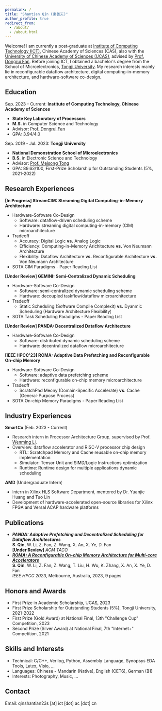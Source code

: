 ```yaml
---
permalink: /
title: "Shantian Qin (秦善天)"
author_profile: true
redirect_from: 
  - /about/
  - /about.html
---
```


Welcome! I am  currently a post-graduate at [Institute of Computing Technology (ICT)](http://www.ict.ac.cn/), Chinese Academy of Sciences (CAS), also with the [University of Chinese Academy of Sciences (UCAS)](https://www.ucas.ac.cn/), advised by [Prof. Dongrui Fan](https://people.ucas.edu.cn/~fandongrui). Before joining ICT, I obtained a bachelor's degree from the School of Microelectronics, [Tongji University](https://www.sjtu.edu.cn/). My research interests mainly lie in reconfigurable dataflow architecture, digital computing-in-memory architecture, and hardware-software co-design.

## Education
  Sep. 2023 - Current: **Institute of Computing Technology, Chinese Academy of Sciences**
* **State Key Laboratory of Processors**
* **M.S.** in Computer Science and Technology
* Advisor: [Prof. Dongrui Fan](https://people.ucas.edu.cn/~fandongrui)
* GPA: 3.94/4.0

Sep. 2019 - Jul. 2023: **Tongji University**
* **National Demonstration School of Microelectronics**
* **B.S.** in Electronic Science and Technology 
* Advisor: [Prof. Meisong Tong](https://see-en.tongji.edu.cn/info/1014/1701.htm)
* GPA: 89.63/100, First-Prize Scholarship for Outstanding Students (5%, 2021-2022)

## Research Experiences
**[In Progress] StreamCIM: Streaming Digital Computing-in-Memory Architecture**
* Hardware-Software Co-Design
  - Software: dataflow-driven scheduling scheme
  - Hardware: streaming digital computing-in-memory (CIM) microarchitecture
* Tradeoff
  - Accuracy: Digital Logic **vs.** Analog Logic
  - Efficiency: Computing-in-Memory Arichitecture **vs.** Von Neumann Architecture
  - Flexibility: Dataflow Architecture **vs.** Reconfigurable Architecture **vs.** Von Neumann Architecture
* SOTA CIM Paradigms - Paper Reading List

**[Under Review] GEMINI: Semi-Centralized Dynamic Scheduling**
* Hardware-Software Co-Design
  - Software: semi-centralized dynamic scheduling scheme 
  - Hardware: decoupled taskflow/dataflow microarchitecture
* Tradeoff
  - Static Scheduling (Software Compile Complexit) **vs.** Dyanmic Scheduling (Hardware Architecture Flexibility)
* SOTA Task Scheduling Paradigms - Paper Reading List

**[Under Review] PANDA: Decentralized Dataflow Architecture**
* Hardware-Software Co-Design
  - Software: distributed dynamic scheduling scheme
  - Hardware: decentralized dataflow microarchitecture

**[IEEE HPCC'23] ROMA: Adaptive Data Prefetching and Reconfigurable On-chip Memory**
* Hardware-Software Co-Design
  - Software: adaptive data prefetching scheme 
  - Hardware: reconfigurable on-chip memory microarchitecture
* Tradeoff
  - ScratchPad Meony (Domain-Specific Accelerate) **vs.** Cache (General-Purpose Process)
* SOTA On-chip Memory Paradigms - Paper Reading List

## Industry Experiences
**SmartCo**    (Feb. 2023 - Current)  
* Research intern in Processor Architecture Group, supervised by Prof. [Wenming Li](https://people.ucas.edu.cn/~liwenming).
* Overview: dataflow accelerator and RISC-V processor chip design
  - RTL: Scratchpad Memory and Cache reusable on-chip memory implementation
  - Simulator: Tensor Unit and SIMD/Logic Instructions optimization
  - Runtime: Runtime design for multiple applications dynamic scheduling 

**AMD**    (Undergraduate Intern)
* Intern in Xilinx HLS Software Department, mentored by Dr. Yuanjie Huang and Tuo Lin
* Development of hardware-accelerated open-source libraries for Xilinx FPGA and Versal ACAP hardware platforms

## Publications
* ***PANDA: Adaptive Prefetching and Decentralized Scheduling for Dataflow Architectures***\
    **S. Qin**, W. Li, Z. Fan, Z. Wang, X. An, X. Ye, D. Fan\
    **[Under Review]** *ACM TACO*
* ***[ROMA: A Reconfigurable On-chip Memory Architecture for Multi-core Accelerators](https://ieeexplore.ieee.org/document/10466951)***\
    **S. Qin**, W. Li, Z. Fan, Z. Wang, T. Liu, H. Wu, K. Zhang, X. An, X. Ye, D. Fan\
    *IEEE HPCC 2023*, Melbourne, Australia, 2023, 9 pages

## Honors and Awards
* First Prize in Academic Scholarship, UCAS, 2023
* First Prize Scholarship for Outstanding Students (5%), Tongji University, 2021-2022
* First Prize (Gold Award) at National Final, 13th "Challenge Cup" Competition, 2023
* Second Prize (Silver Award) at National Final, 7th "Internet+" Competition, 2021
  
## Skills and Interests
* Technical: C/C++, Verilog, Python, Assembly Language, Synopsys EDA Tools, Latex, Visio, ...
* Languages: Chinese - Mandarin (Native), English (CET6), German (B1)
* Interests: Photography, Music, ...

## Contact
Email: qinshantian23s [at] ict [dot] ac [dot] cn
<br/><br/>
<script type="text/javascript" id="clustrmaps" src="//clustrmaps.com/map_v2.js?d=CU1EgYlIukGzOjaTqOs1NjoHeyavMCGqzBHzTFTi6EY&cl=ffffff&w=a"></script>
